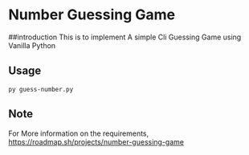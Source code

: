 # Number Guessing  Game

##introduction
This is to implement A simple Cli Guessing Game using Vanilla Python

## Usage
```shell
py guess-number.py
```

## Note
For More information on the requirements, https://roadmap.sh/projects/number-guessing-game
